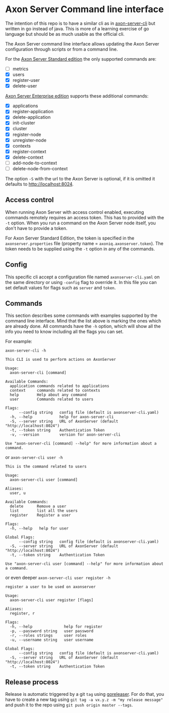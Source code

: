 # Axon Server Command line interface

The intention of this repo is to have a similar cli as in [axon-server-cli](https://github.com/AxonIQ/axon-server-se/tree/master/axonserver-cli) but written in go instead of java.
This is more of a learning exercise of go language but should be as much usable as the official cli.

The Axon Server command line interface allows updating the Axon Server configuration through scripts or from a command line.

For the [Axon Server Standard edition](https://axoniq.io/product-overview/axon-server) the only supported commands are:

* [ ] metrics
* [x] users 
* [x] register-user
* [x] delete-user

[Axon Server Enterprise edition](https://axoniq.io/product-overview/axon-server-enterprise) supports these additional commands:‌

* [x] applications
* [x] register-application
* [x] delete-application
* [x] init-cluster
* [x] cluster
* [x] register-node
* [x] unregister-node
* [x] contexts
* [x] register-context
* [x] delete-context
* [ ] add-node-to-context
* [ ] delete-node-from-context

The option `-S` with the url to the Axon Server is optional, if it is omitted it defaults to [http://localhost:8024](http://localhost:8024/).

## Access control

When running Axon Server with access control enabled, executing commands remotely requires an access token. 
This has to provided with the `-t` option. When you run a command on the Axon Server node itself, you don't have to provide 
a token.

For Axon Server Standard Edition, the token is specified in the `axonserver.properties` file 
\(property name = `axoniq.axonserver.token`\). The token needs to be supplied using the `-t` option in any of the commands.

## Config

This specific cli accept a configuration file named `axonserver-cli.yaml` on the same directory or using
`-config` flag to override it. In this file you can set default values for flags such as `server` and `token`.

## Commands

This section describes some commands with examples supported by the command line interface.
Mind that the list above is marking the ones which are already done.
All commands have the `-h` option, which will show all the info you need to know including all the flags you can set.

For example:

`axon-server-cli -h`
```
This CLI is used to perform actions on AxonServer

Usage:
  axon-server-cli [command]

Available Commands:
  application commands related to applications
  context     commands related to contexts
  help        Help about any command
  user        Commands related to users

Flags:
      --config string   config file (default is axonserver-cli.yaml)
  -h, --help            help for axon-server-cli
  -S, --server string   URL of AxonServer (default "http://localhost:8024")
  -t, --token string    Authentication Token
  -v, --version         version for axon-server-cli

Use "axon-server-cli [command] --help" for more information about a command.
```

or
`axon-server-cli user -h`
```
This is the command related to users

Usage:
  axon-server-cli user [command]

Aliases:
  user, u

Available Commands:
  delete      Remove a user
  list        list all the users
  register    Register a user

Flags:
  -h, --help   help for user

Global Flags:
      --config string   config file (default is axonserver-cli.yaml)
  -S, --server string   URL of AxonServer (default "http://localhost:8024")
  -t, --token string    Authentication Token

Use "axon-server-cli user [command] --help" for more information about a command.
```

or even deeper
`axon-server-cli user register -h`
```
register a user to be used on axonserver

Usage:
  axon-server-cli user register [flags]

Aliases:
  register, r

Flags:
  -h, --help              help for register
  -p, --password string   user password
  -r, --roles strings     user roles
  -u, --username string   user username

Global Flags:
      --config string   config file (default is axonserver-cli.yaml)
  -S, --server string   URL of AxonServer (default "http://localhost:8024")
  -t, --token string    Authentication Token
```

## Release process

Release is automatic triggered by a git `tag` using [goreleaser](https://goreleaser.com).
For do that, you have to create a new tag using `git tag -a vx.y.z -m "my release message"`
and push it to the repo using `git push origin master --tags`.